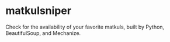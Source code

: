 # matkulsniper

Check for the availability of your favorite matkuls, built by Python, BeautifulSoup, and Mechanize.
